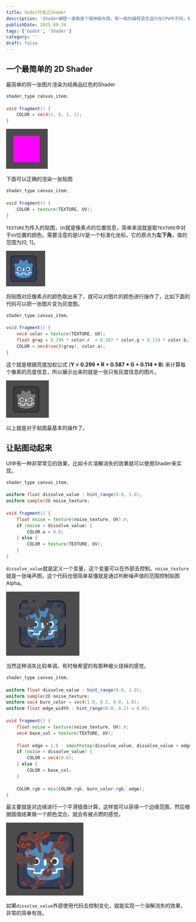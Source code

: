 ```yaml
---
title: Godot开发之Shader
description: 'Shader编程一直都是个很神秘东西，和一般的编程语言运行在CPU中不同，他是运行在GPU上的代码。以前学习Unity的时候尝试过学习Shader编程，实在过于晦涩难懂，最近有个开源引擎Godot很热门，决定从Godot入手再探Shader编程。'
publishDate: 2025-09-20
tags: ['Godot', 'Shader']
category: ''
draft: false 
---
```


## 一个最简单的 2D Shader
最简单的将一张图片渲染为经典品红色的Shader

```glsl
shader_type canvas_item;

void fragment() {
    COLOR = vec4(1, 0, 1, 1);
}
```
![](./shader-red.png)

下面可以正确的渲染一张贴图
```glsl
shader_type canvas_item;

void fragment() {
    COLOR = texture(TEXTURE, UV);
}
```
`TEXTURE`为传入的贴图，`UV`就是像素点的位置信息，简单来说就是取`TEXTURE`中对于`UV`位置的颜色。需要注意的是UV是一个标准化坐标，它的原点为**左下角**，值的范围为[0, 1]。

![](./shader-texture.png)

将贴图对应像素点的颜色取出来了，就可以对图片的颜色进行操作了，比如下面的代码可以把一张图片变为灰度图。

```glsl
shader_type canvas_item;

void fragment() {
    vec4 color = texture(TEXTURE, UV);
    float gray = 0.299 * color.r  + 0.587 * color.g + 0.114 * color.b;
    COLOR = vec4(vec3(gray), color.a);
}
```

这个就是根据亮度加权公式 (**Y = 0.299 * R + 0.587 * G + 0.114 * B**) 来计算每个像素的亮度信息，所以展示出来的就是一张只有灰度信息的图片。

![](./shader-grayscale.png)

以上就是对于贴图最基本的操作了。

## 让贴图动起来

UI中有一种非常常见的效果，比如卡片溶解消失的效果就可以使用Shader来实现。

```glsl
shader_type canvas_item;

uniform float dissolve_value : hint_range(0.0, 1.0);
uniform sampler2D noise_texture;

void fragment() {
    float noise = texture(noise_texture, UV).r;
    if (noise < dissolve_value) {
        COLOR.a = 0.0;
    } else {
        COLOR = texture(TEXTURE, UV);
    }
}
```

`dissolve_value`就是定义一个变量，这个变量可以在外部去控制。`noise_texture`就是一张噪声图，这个代码也很简单易懂就是通过判断噪声值的范围控制贴图Alpha。

![](./shader-noise.png)

当然这种消失比较单调，有时候希望的有那种被火烧掉的感觉。

```glsl
shader_type canvas_item;

uniform float dissolve_value : hint_range(0.0, 1.0);
uniform sampler2D noise_texture;
uniform vec4 burn_color = vec4(1.0, 0.2, 0.0, 1.0);
uniform float edge_width : hint_range(0.0, 0.2) = 0.05;

void fragment() {
    float noise = texture(noise_texture, UV).r;
    vec4 base_col = texture(TEXTURE, UV);

    float edge = 1.0 - smoothstep(dissolve_value, dissolve_value + edge_width, noise);
    if (noise < dissolve_value) {
        COLOR = vec4(0.0);
    } else {
        COLOR = base_col;
    }

    COLOR.rgb = mix(COLOR.rgb, burn_color.rgb, edge);
}
```

最主要就是对边缘进行一个平滑插值计算，这样就可以获得一个边缘范围，然后根据插值结果做一个颜色混合，就会有被点燃的感觉。

![](./shader-edge.png)



如果`dissolve_value`外部使用代码去控制变化，就能实现一个溶解消失的效果，非常的简单有效。

